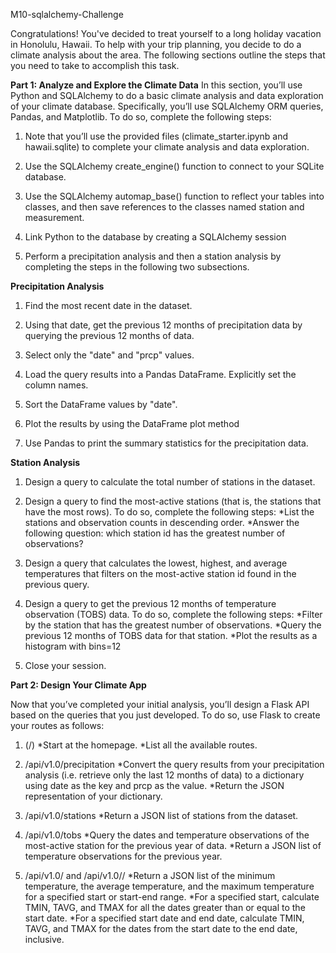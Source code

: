 M10-sqlalchemy-Challenge

Congratulations! You've decided to treat yourself to a long holiday vacation in Honolulu, Hawaii. To help with your trip planning, you decide to do a climate analysis about the area. The following sections outline the steps that you need to take to accomplish this task.

**Part 1: Analyze and Explore the Climate Data**
In this section, you’ll use Python and SQLAlchemy to do a basic climate analysis and data exploration of your climate database. Specifically, you’ll use SQLAlchemy ORM queries, Pandas, and Matplotlib. To do so, complete the following steps:

1. Note that you’ll use the provided files (climate_starter.ipynb and hawaii.sqlite) to complete your climate analysis and data exploration.

2. Use the SQLAlchemy create_engine() function to connect to your SQLite database.

3. Use the SQLAlchemy automap_base() function to reflect your tables into classes, and then save references to the classes named station and measurement.

4. Link Python to the database by creating a SQLAlchemy session

5. Perform a precipitation analysis and then a station analysis by completing the steps in the following two subsections.


**Precipitation Analysis**

1. Find the most recent date in the dataset.

2. Using that date, get the previous 12 months of precipitation data by querying the previous 12 months of data.

3. Select only the "date" and "prcp" values.

4. Load the query results into a Pandas DataFrame. Explicitly set the column names.

5. Sort the DataFrame values by "date".

6. Plot the results by using the DataFrame plot method

7. Use Pandas to print the summary statistics for the precipitation data.


**Station Analysis**

1. Design a query to calculate the total number of stations in the dataset.

2. Design a query to find the most-active stations (that is, the stations that have the most rows). To do so, complete the following steps:
        *List the stations and observation counts in descending order.
        *Answer the following question: which station id has the greatest number of observations?

3. Design a query that calculates the lowest, highest, and average temperatures that filters on the most-active station id found in the previous query.

4. Design a query to get the previous 12 months of temperature observation (TOBS) data. To do so, complete the following steps:
        *Filter by the station that has the greatest number of observations.
        *Query the previous 12 months of TOBS data for that station.
        *Plot the results as a histogram with bins=12

5. Close your session. 


**Part 2: Design Your Climate App**

Now that you’ve completed your initial analysis, you’ll design a Flask API based on the queries that you just developed. To do so, use Flask to create your routes as follows:

1. (/)
        *Start at the homepage.
        *List all the available routes.

2. /api/v1.0/precipitation
        *Convert the query results from your precipitation analysis (i.e. retrieve only the last 12 months of data) to a dictionary using date as the key and prcp as the value.
        *Return the JSON representation of your dictionary.

3. /api/v1.0/stations
        *Return a JSON list of stations from the dataset.

4. /api/v1.0/tobs
        *Query the dates and temperature observations of the most-active station for the previous year of data.
        *Return a JSON list of temperature observations for the previous year.

5. /api/v1.0/<start> and /api/v1.0/<start>/<end>
        *Return a JSON list of the minimum temperature, the average temperature, and the maximum temperature for a specified start or start-end range.
        *For a specified start, calculate TMIN, TAVG, and TMAX for all the dates greater than or equal to the start date.
        *For a specified start date and end date, calculate TMIN, TAVG, and TMAX for the dates from the start date to the end date, inclusive.



